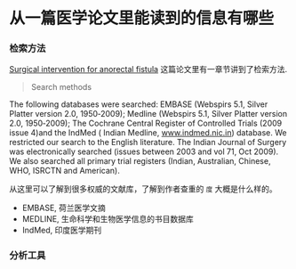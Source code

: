 # 从一篇医学论文里能读到的信息有哪些

### 检索方法

[Surgical intervention for anorectal fistula](https://www.cochranelibrary.com/cdsr/doi/10.1002/14651858.CD006319.pub2/full?highlightAbstract=anorectal%7Canorect) 这篇论文里有一章节讲到了检索方法.

> Search methods

The following databases were searched: EMBASE (Webspirs 5.1, Silver Platter version 2.0, 1950‐2009); Medline (Webspirs 5.1, Silver Platter version 2.0, 1950‐2009); The Cochrane Central Register of Controlled Trials (2009 issue 4)and the IndMed ( Indian Medline, www.indmed.nic.in) database. We restricted our search to the English literature. The Indian Journal of Surgery was electronically searched (issues between 2003 and vol 71, Oct 2009). We also searched all primary trial registers (Indian, Australian, Chinese, WHO, ISRCTN and American).

从这里可以了解到很多权威的文献库，了解到作者查重的 `度` 大概是什么样的。

* EMBASE, 荷兰医学文摘
* MEDLINE, 生命科学和生物医学信息的书目数据库
* IndMed, 印度医学期刊

### 分析工具
